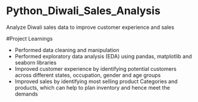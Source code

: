 # Python_Diwali_Sales_Analysis
Analyze Diwali sales data to improve customer experience and sales

#Project Learnings

* Performed data cleaning and manipulation
* Performed exploratory data analysis (EDA) using pandas, matplotlib and seaborn libraries
* Improved customer experience by identifying potential customers across different states, occupation, gender and age groups
* Improved sales by identifying most selling product Categories and products, which can help to plan inventory and hence meet the demands
